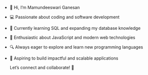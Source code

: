 
- 👋 Hi, I’m Mamundeeswari Ganesan
- 💻 Passionate about coding and software development
- 🌱 Currently learning SQL and expanding my database knowledge
- 🚀 Enthusiastic about JavaScript and modern web technologies
- 🔍 Always eager to explore and learn new programming languages
- 🎯 Aspiring to build impactful and scalable applications
  
  Let’s connect and collaborate! 🚀


<!---
Mamundeeswari-Ganesan/Mamundeeswari-Ganesan is a ✨ special ✨ repository because its `README.md` (this file) appears on your GitHub profile.
You can click the Preview link to take a look at your changes.
--->
